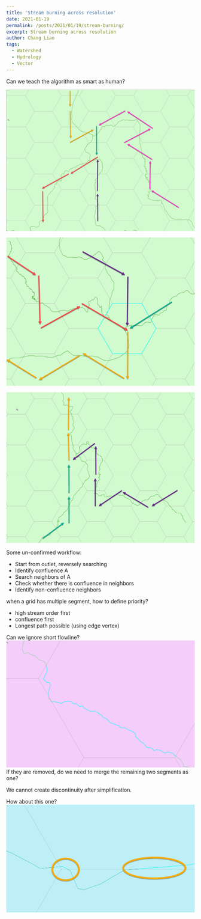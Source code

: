 ```yaml
---
title: 'Stream burning across resolution'
date: 2021-01-19
permalink: /posts/2021/01/19/stream-burning/
excerpt: Stream burning across resolution
author: Chang Liao
tags:
  - Watershed
  - Hydrology
  - Vector
---
```


Can we teach the algorithm as smart as human?



![Figure 1](https://github.com/changliao/science/blob/main/_figure/hexwatershed/algorithm/flowline1.png?raw=true)



![Figure 2](https://github.com/changliao/science/blob/main/_figure/hexwatershed/algorithm/flowline2.png?raw=true)


  
![Figure 3](https://github.com/changliao/science/blob/main/_figure/hexwatershed/algorithm/flowline3.png?raw=true)

Some un-confirmed workflow:

* Start from outlet, reversely searching
* Identify confluence A
* Search neighbors of A
* Check whether there is confluence in neighbors
* Identify non-confluence neighbors

when a grid has multiple segment, how to define priority?
* high stream order first
* confluence first
* Longest path possible (using edge vertex)

Can we ignore short flowline?
![Figure 4](https://github.com/changliao/science/blob/main/_figure/hexwatershed/algorithm/flowline4.png?raw=true)
If they are removed, do we need to merge the remaining two segments as one?

We cannot create discontinuity after simplification.


How about this one?
![Figure 5](https://github.com/changliao/science/blob/main/_figure/hexwatershed/algorithm/flowline5.png?raw=true)
